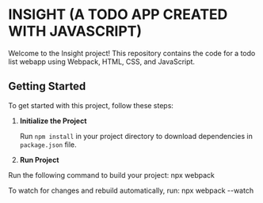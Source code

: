 # INSIGHT (A TODO APP CREATED WITH JAVASCRIPT)

Welcome to the Insight project! This repository contains the code for a  todo list webapp using Webpack, HTML, CSS, and JavaScript.


## Getting Started

To get started with this project, follow these steps:

1. **Initialize the Project**

   Run `npm install` in your project directory to download dependencies in `package.json` file.

2. **Run Project**
   
Run the following command to build your project:
npx webpack

To watch for changes and rebuild automatically, run:
npx webpack --watch

